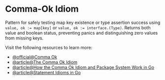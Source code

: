 # Comma-Ok Idiom

Pattern for safely testing map key existence or type assertion success using `value, ok := map[key]` or `value, ok := interface.(Type)`. Returns both value and boolean status, preventing panics and distinguishing zero values from missing keys.

Visit the following resources to learn more:

- [@official@Comma Ok](https://go.dev/tour/basics/10)
- [@article@The Comma Ok Idiom ](https://dev.to/saurabh975/comma-ok-in-go-l4f)
- [@article@How the Comma Ok Idiom and Package System Work in Go](https://www.freecodecamp.org/news/how-the-comma-ok-idiom-and-package-system-work-in-go/)
- [@article@Statement Idioms in Go](https://medium.com/@nateogbonna/statement-idioms-in-go-writing-clean-idiomatic-go-code-6fe92e6e8ab4)